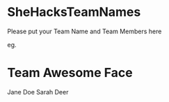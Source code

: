 SheHacksTeamNames
=================

Please put your Team Name and Team Members here

eg.

# Team Awesome Face
Jane Doe
Sarah Deer
